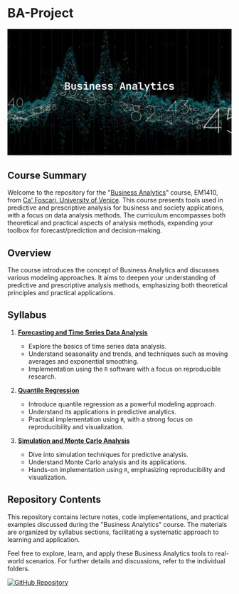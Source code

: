 # BA-Project

![](https://raw.githubusercontent.com/solar-san/BA-Project/main/docs/figures/BA-Project_header.png)

## Course Summary

Welcome to the repository for the "[Business Analytics](https://www.unive.it/data/course/382732/programma)" course, EM1410, from [Ca' Foscari, University of Venice](https://www.unive.it/pag/38967/). This course presents tools used in predictive and prescriptive analysis for business and society applications, with a focus on data analysis methods. The curriculum encompasses both theoretical and practical aspects of analysis methods, expanding your toolbox for forecast/prediction and decision-making.

## Overview

The course introduces the concept of Business Analytics and discusses various modeling approaches. It aims to deepen your understanding of predictive and prescriptive analysis methods, emphasizing both theoretical principles and practical applications.

## Syllabus

1. [**Forecasting and Time Series Data Analysis**](https://solar-san.github.io/BA-Project/BA-TSF.html)
   - Explore the basics of time series data analysis.
   - Understand seasonality and trends, and techniques such as moving averages and exponential smoothing.
   - Implementation using the `R` software with a focus on reproducible research.

2. [**Quantile Regression**](https://solar-san.github.io/BA-Project/BA-QR.html)
   - Introduce quantile regression as a powerful modeling approach.
   - Understand its applications in predictive analytics.
   - Practical implementation using `R`, with a strong focus on reproducibility and visualization.

3. [**Simulation and Monte Carlo Analysis**](https://solar-san.github.io/BA-Project/BA-SMC.html)
   - Dive into simulation techniques for predictive analysis.
   - Understand Monte Carlo analysis and its applications.
   - Hands-on implementation using `R`, emphasizing reproducibility and visualization.

## Repository Contents

This repository contains lecture notes, code implementations, and practical examples discussed during the "Business Analytics" course. The materials are organized by syllabus sections, facilitating a systematic approach to learning and application.

Feel free to explore, learn, and apply these Business Analytics tools to real-world scenarios. For further details and discussions, refer to the individual folders.

[![GitHub Repository](https://img.shields.io/badge/GitHub-View_on_GitHub-blue?style=flat&logo=GitHub)](https://github.com/solar-san/BA-Project)
